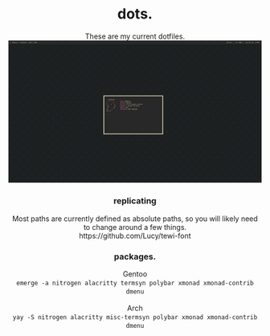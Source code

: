 <div align="center">
  <h1>dots.</h1>
These are my current dotfiles.
<img src="currentrice.png">
	<h3>replicating</h3>
Most paths are currently defined as absolute paths, so you will likely need to change around a few things. <br>
https://github.com/Lucy/tewi-font

### packages. <br>
Gentoo <br> `emerge -a nitrogen alacritty termsyn polybar xmonad xmonad-contrib dmenu` <br> <br>
Arch <br> `yay -S nitrogen alacritty misc-termsyn polybar xmonad xmonad-contrib dmenu`
</div>


